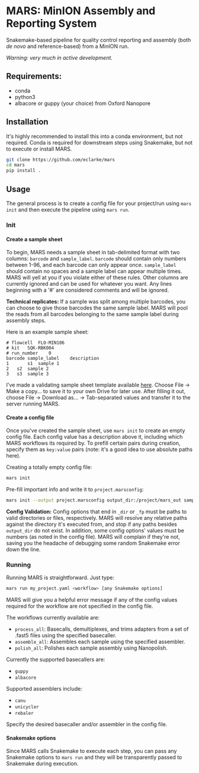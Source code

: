 # MARS: MinION Assembly and Reporting System

Snakemake-based pipeline for quality control reporting and assembly (both _de novo_ and reference-based) from a MinION run.

_Warning: very much in active development._

## Requirements:

- conda
- python3
- albacore or guppy (your choice) from Oxford Nanopore

## Installation

It's highly recommended to install this into a conda environment, but not required.
Conda is required for downstream steps using Snakemake, but not to execute or install MARS.

```bash
git clone https://github.com/eclarke/mars
cd mars
pip install .
```

## Usage

The general process is to create a config file for your project/run using `mars init` and then execute the pipeline using `mars run`.

### Init

#### Create a sample sheet

To begin, MARS needs a sample sheet in tab-delimited format with two columns: `barcode` and `sample_label`.
`barcode` should contain only numbers between 1-96, and each barcode can only appear once.
`sample_label` should contain no spaces and a sample label can appear multiple times.
MARS will yell at you if you violate either of these rules.
Other columns are currently ignored and can be used for whatever you want.
Any lines beginning with a '#' are considered comments and will be ignored.

**Technical replicates:**
If a sample was split among multiple barcodes, you can choose to give those barcodes the same sample label.
MARS will pool the reads from all barcodes belonging to the same sample label during assembly steps.


Here is an example sample sheet:

```
# flowcell	FLO-MIN106
# kit	SQK-RBK004
# run_number	0
barcode sample_label	description
1       s1	sample 1
2	s2	sample 2
3	s3	sample 3
```

I've made a validating sample sheet template available [here](https://docs.google.com/spreadsheets/d/1KsxHezzwVZjvFzjsX4kHZ6y9_uGRNU3SoDTMNqmcNWs/edit?usp=sharing).
Choose File -> Make a copy... to save it to your own Drive for later use.
After filling it out, choose File -> Download as... -> Tab-separated values and transfer it to the server running MARS.


#### Create a config file

Once you've created the sample sheet, use `mars init` to create an empty config file.
Each config value has a description above it, including which MARS workflows its required by.
To prefill certain pairs during creation, specify them as `key:value` pairs (note: it's a good idea to use absolute paths here).

Creating a totally empty config file:
```bash
mars init
```

Pre-fill important info and write it to `project.marsconfig`:
```bash
mars init --output project.marsconfig output_dir:/project/mars_out samplesheet_fp:/project/samples.tsv
```

**Config Validation:**
Config options that end in `_dir` or `_fp` must be paths to valid directories or files, respectively.
MARS will resolve any relative paths against the directory it's executed from, and stop if any paths besides `output_dir` do not exist.
In addition, some config options' values must be numbers (as noted in the config file).
MARS will complain if they're not, saving you the headache of debugging some random Snakemake error down the line.

### Running

Running MARS is straightforward. Just type:

```bash
mars run my_project.yaml <workflow> [any Snakemake options]
```

MARS will give you a helpful error message if any of the config values required for the workflow are not specified in the config file.

The workflows currently available are:

- `process_all`: Basecalls, demultiplexes, and trims adapters from a set of .fast5 files using the specified basecaller.
- `assemble_all`: Assembles each sample using the specified assembler.
- `polish_all`: Polishes each sample assembly using Nanopolish.

Currently the supported basecallers are:

- `guppy`
- `albacore`

Supported assemblers include:

- `canu`
- `unicycler`
- `rebaler`

Specify the desired basecaller and/or assembler in the config file.

#### Snakemake options

Since MARS calls Snakemake to execute each step, you can pass any Snakemake options to `mars run` and they will be transparently passed to Snakemake during execution.




